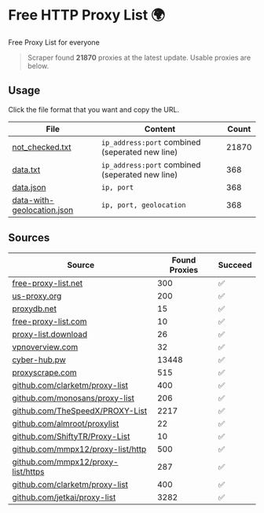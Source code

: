 
# Free HTTP Proxy List 🌍

Free Proxy List for everyone

> Scraper found **21870** proxies at the latest update. Usable proxies are below.

## Usage

Click the file format that you want and copy the URL.


|File|Content|Count|
|----|-------|-----|
|[not_checked.txt](https://raw.githubusercontent.com/yemixzy/proxy-list/main/proxy-list/not_checked.txt)|`ip_address:port` combined (seperated new line)|21870|
|[data.txt](https://raw.githubusercontent.com/yemixzy/proxy-list/main/proxy-list/data.txt)|`ip_address:port` combined (seperated new line)|368|
|[data.json](https://raw.githubusercontent.com/yemixzy/proxy-list/main/proxy-list/data.json)|`ip, port`|368|
|[data-with-geolocation.json](https://raw.githubusercontent.com/yemixzy/proxy-list/main/proxy-list/data-with-geolocation.json)|`ip, port, geolocation`|368|

## Sources

|Source|Found Proxies|Succeed|
|------|-------------|-------|
|[free-proxy-list.net](https://free-proxy-list.net)|300|✅|
|[us-proxy.org](https://www.us-proxy.org)|200|✅|
|[proxydb.net](http://proxydb.net)|15|✅|
|[free-proxy-list.com](https://free-proxy-list.com/?page=&port=&type%5B%5D=http&type%5B%5D=https&up_time=0&search=Search)|10|✅|
|[proxy-list.download](https://www.proxy-list.download/HTTP)|26|✅|
|[vpnoverview.com](https://vpnoverview.com/privacy/anonymous-browsing/free-proxy-servers)|32|✅|
|[cyber-hub.pw](https://cyber-hub.pw/statics/proxy.txt)|13448|✅|
|[proxyscrape.com](https://api.proxyscrape.com/v2/?request=displayproxies&protocol=http&timeout=10000&country=all&ssl=all&anonymity=all)|515|✅|
|[github.com/clarketm/proxy-list](https://raw.githubusercontent.com/clarketm/proxy-list/master/proxy-list-raw.txt)|400|✅|
|[github.com/monosans/proxy-list](https://raw.githubusercontent.com/monosans/proxy-list/main/proxies/http.txt)|206|✅|
|[github.com/TheSpeedX/PROXY-List](https://raw.githubusercontent.com/TheSpeedX/PROXY-List/master/http.txt)|2217|✅|
|[github.com/almroot/proxylist](https://raw.githubusercontent.com/almroot/proxylist/master/list.txt)|22|✅|
|[github.com/ShiftyTR/Proxy-List](https://raw.githubusercontent.com/ShiftyTR/Proxy-List/master/http.txt)|10|✅|
|[github.com/mmpx12/proxy-list/http](https://raw.githubusercontent.com/mmpx12/proxy-list/master/http.txt)|500|✅|
|[github.com/mmpx12/proxy-list/https](https://raw.githubusercontent.com/mmpx12/proxy-list/master/https.txt)|287|✅|
|[github.com/clarketm/proxy-list](https://raw.githubusercontent.com/clarketm/proxy-list/master/proxy-list-raw.txt)|400|✅|
|[github.com/jetkai/proxy-list](https://raw.githubusercontent.com/jetkai/proxy-list/main/online-proxies/txt/proxies.txt)|3282|✅|


